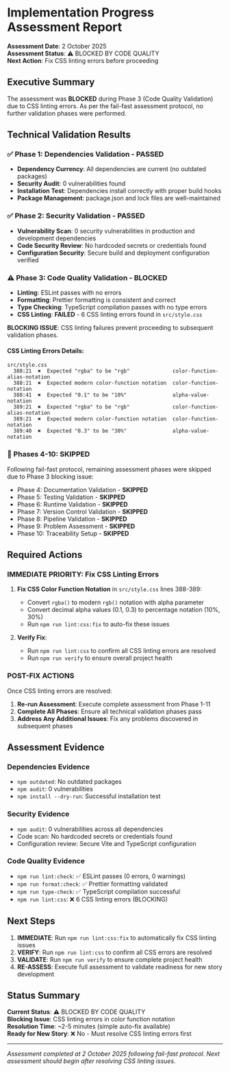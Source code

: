 # Implementation Progress Assessment Report

**Assessment Date**: 2 October 2025  
**Assessment Status**: ⚠️ BLOCKED BY CODE QUALITY  
**Next Action**: Fix CSS linting errors before proceeding

## Executive Summary

The assessment was **BLOCKED** during Phase 3 (Code Quality Validation) due to CSS linting errors. As per the fail-fast assessment protocol, no further validation phases were performed.

## Technical Validation Results

### ✅ Phase 1: Dependencies Validation - PASSED
- **Dependency Currency**: All dependencies are current (no outdated packages)
- **Security Audit**: 0 vulnerabilities found
- **Installation Test**: Dependencies install correctly with proper build hooks
- **Package Management**: package.json and lock files are well-maintained

### ✅ Phase 2: Security Validation - PASSED  
- **Vulnerability Scan**: 0 security vulnerabilities in production and development dependencies
- **Code Security Review**: No hardcoded secrets or credentials found
- **Configuration Security**: Secure build and deployment configuration verified

### ⚠️ Phase 3: Code Quality Validation - **BLOCKED**
- **Linting**: ESLint passes with no errors
- **Formatting**: Prettier formatting is consistent and correct
- **Type Checking**: TypeScript compilation passes with no type errors
- **CSS Linting**: **FAILED** - 6 CSS linting errors found in `src/style.css`

**BLOCKING ISSUE**: CSS linting failures prevent proceeding to subsequent validation phases.

#### CSS Linting Errors Details:
```
src/style.css
  388:21  ✖  Expected "rgba" to be "rgb"              color-function-alias-notation
  388:21  ✖  Expected modern color-function notation  color-function-notation
  388:41  ✖  Expected "0.1" to be "10%"               alpha-value-notation
  389:21  ✖  Expected "rgba" to be "rgb"              color-function-alias-notation
  389:21  ✖  Expected modern color-function notation  color-function-notation
  389:40  ✖  Expected "0.3" to be "30%"               alpha-value-notation
```

### 🚫 Phases 4-10: SKIPPED
Following fail-fast protocol, remaining assessment phases were skipped due to Phase 3 blocking issue:
- Phase 4: Documentation Validation - **SKIPPED**
- Phase 5: Testing Validation - **SKIPPED**
- Phase 6: Runtime Validation - **SKIPPED**
- Phase 7: Version Control Validation - **SKIPPED**
- Phase 8: Pipeline Validation - **SKIPPED**
- Phase 9: Problem Assessment - **SKIPPED**
- Phase 10: Traceability Setup - **SKIPPED**

## Required Actions

### IMMEDIATE PRIORITY: Fix CSS Linting Errors

1. **Fix CSS Color Function Notation** in `src/style.css` lines 388-389:
   - Convert `rgba()` to modern `rgb()` notation with alpha parameter
   - Convert decimal alpha values (0.1, 0.3) to percentage notation (10%, 30%)
   - Run `npm run lint:css:fix` to auto-fix these issues

2. **Verify Fix**:
   - Run `npm run lint:css` to confirm all CSS linting errors are resolved
   - Run `npm run verify` to ensure overall project health

### POST-FIX ACTIONS

Once CSS linting errors are resolved:
1. **Re-run Assessment**: Execute complete assessment from Phase 1-11
2. **Complete All Phases**: Ensure all technical validation phases pass
3. **Address Any Additional Issues**: Fix any problems discovered in subsequent phases

## Assessment Evidence

### Dependencies Evidence
- `npm outdated`: No outdated packages
- `npm audit`: 0 vulnerabilities
- `npm install --dry-run`: Successful installation test

### Security Evidence  
- `npm audit`: 0 vulnerabilities across all dependencies
- Code scan: No hardcoded secrets or credentials found
- Configuration review: Secure Vite and TypeScript configuration

### Code Quality Evidence
- `npm run lint:check`: ✅ ESLint passes (0 errors, 0 warnings)
- `npm run format:check`: ✅ Prettier formatting validated
- `npm run type-check`: ✅ TypeScript compilation successful
- `npm run lint:css`: ❌ 6 CSS linting errors (BLOCKING)

## Next Steps

1. **IMMEDIATE**: Run `npm run lint:css:fix` to automatically fix CSS linting issues
2. **VERIFY**: Run `npm run lint:css` to confirm all CSS errors are resolved  
3. **VALIDATE**: Run `npm run verify` to ensure complete project health
4. **RE-ASSESS**: Execute full assessment to validate readiness for new story development

## Status Summary

**Current Status**: ⚠️ BLOCKED BY CODE QUALITY  
**Blocking Issue**: CSS linting errors in color function notation  
**Resolution Time**: ~2-5 minutes (simple auto-fix available)  
**Ready for New Story**: ❌ No - Must resolve CSS linting errors first

---

*Assessment completed at 2 October 2025 following fail-fast protocol. Next assessment should begin after resolving CSS linting issues.*